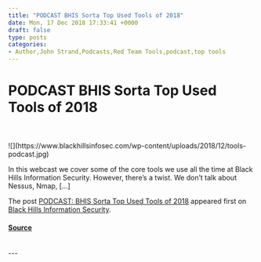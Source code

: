 ```yaml
---
title: "PODCAST BHIS Sorta Top Used Tools of 2018"
date: Mon, 17 Dec 2018 17:33:41 +0000
draft: false
type: posts
categories: 
- Author,John Strand,Podcasts,Red Team Tools,podcast,top tools
---
```

# PODCAST BHIS Sorta Top Used Tools of 2018

<br/>

<br/>
![](https://www.blackhillsinfosec.com/wp-content/uploads/2018/12/tools-podcast.jpg)

In this webcast we cover some of the core tools we use all the time at Black Hills Information Security. However, there’s a twist. We don’t talk about Nessus, Nmap, \[…\]

The post [PODCAST: BHIS Sorta Top Used Tools of 2018](https://www.blackhillsinfosec.com/podcast-bhis-sorta-top-used-tools-of-2018/) appeared first on [Black Hills Information Security](https://www.blackhillsinfosec.com).

#### [Source](https://www.blackhillsinfosec.com/podcast-bhis-sorta-top-used-tools-of-2018/)

<br/>
---
